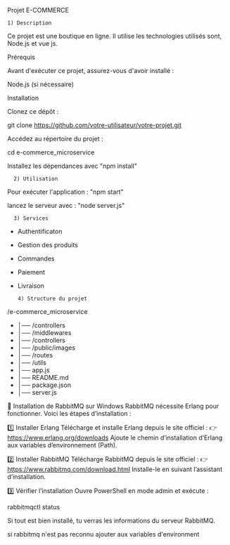 
Projet E-COMMERCE

    1) Description

Ce projet est une boutique en ligne. Il utilise les technologies utilisés sont, Node.js et vue js.

Prérequis

Avant d'exécuter ce projet, assurez-vous d'avoir installé :

Node.js (si nécessaire)

Installation

Clonez ce dépôt :

git clone https://github.com/votre-utilisateur/votre-projet.git

Accédez au répertoire du projet :

cd e-commerce_microservice

Installez les dépendances avec  "npm install"

      2) Utilisation

Pour exécuter l'application : "npm start"

lancez le serveur avec : "node server.js"

      3) Services

* Authentificaton 
* Gestion des produits 
* Commandes 
* Paiement 
* Livraison

      4) Structure du projet

/e-commerce_microservice 

* │── /controllers
* │── /middlewares 
* │── /controllers
* │── /public/images 
* │── /routes 
* │── /utils 
* │── app.js 
* │── README.md
* │── package.json 
* │── server.js


📌 Installation de RabbitMQ sur Windows
RabbitMQ nécessite Erlang pour fonctionner. Voici les étapes d’installation :

1️⃣ Installer Erlang
Télécharge et installe Erlang depuis le site officiel :
👉 https://www.erlang.org/downloads
Ajoute le chemin d’installation d’Erlang aux variables d’environnement (Path).

2️⃣ Installer RabbitMQ
Télécharge RabbitMQ depuis le site officiel :
👉 https://www.rabbitmq.com/download.html
Installe-le en suivant l’assistant d’installation.

3️⃣ Vérifier l’installation
Ouvre PowerShell en mode admin et exécute :

rabbitmqctl status

Si tout est bien installé, tu verras les informations du serveur RabbitMQ.

si rabbitmq n'est pas reconnu ajouter aux variables d'environment

